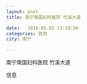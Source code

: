 ```yaml
--- 
layout: post 
title: 南宁南国妇科医院 竹溪大道

date:   2016-05-03 13:39:56 
categories: 其他  
city: 南宁
  
--- 
```

   
南宁南国妇科医院 竹溪大道

信息


